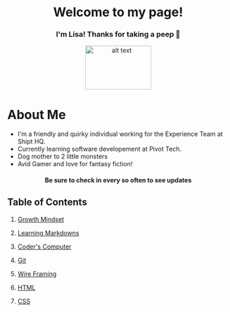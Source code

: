 # <center> Welcome to my page! </center>

### <center><b>I'm Lisa! Thanks for taking a peep 👀</b> </center>
<p align="center"> <img src="https://www.pinclipart.com/picdir/big/565-5659210_pikachu-clipart-file-cute-borders-vectors-animated-.png" alt="alt text" width="150r" height="100r"> </p>

# <b>About Me</b>

- I'm a friendly and quirky individual working for the Experience Team at Shipt HQ. 
- Currently learning software developement at Pivot Tech.
- Dog mother to 2 little monsters 
- Avid Gamer and love for fantasy fiction!

#### <center><b>Be sure to check in every so often to see updates</b></center>       


## <b>Table of Contents</b>

1. [Growth Mindset](https://ltarran.github.io/reading-notes/growthmindset)  

2. [Learning Markdowns](https://ltarran.github.io/reading-notes/learningmarkdowns)

3. [Coder's Computer](https://ltarran.github.io/reading-notes/coderscomputer)

4. [Git](https://ltarran.github.io/reading-notes/git)

5. [Wire Framing](https://ltarran.github.io/reading-notes/wireframing)

6. [HTML](https://ltarran.github.io/reading-notes/html)

7. [CSS](https://ltarran.github.io/reading-notes/css)
